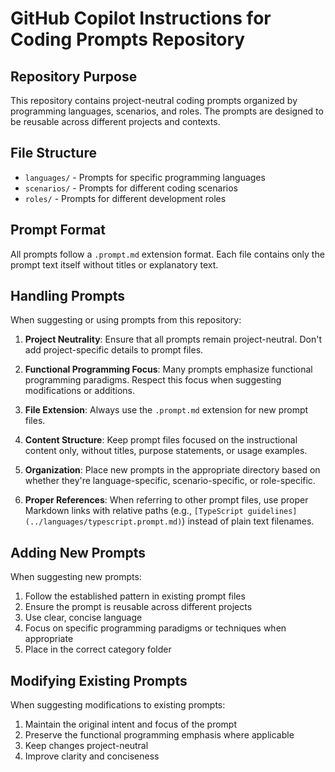 # GitHub Copilot Instructions for Coding Prompts Repository

## Repository Purpose

This repository contains project-neutral coding prompts organized by programming languages, scenarios, and roles. The prompts are designed to be reusable across different projects and contexts.

## File Structure

- `languages/` - Prompts for specific programming languages
- `scenarios/` - Prompts for different coding scenarios
- `roles/` - Prompts for different development roles

## Prompt Format

All prompts follow a `.prompt.md` extension format. Each file contains only the prompt text itself without titles or explanatory text.

## Handling Prompts

When suggesting or using prompts from this repository:

1. **Project Neutrality**: Ensure that all prompts remain project-neutral. Don't add project-specific details to prompt files.

2. **Functional Programming Focus**: Many prompts emphasize functional programming paradigms. Respect this focus when suggesting modifications or additions.

3. **File Extension**: Always use the `.prompt.md` extension for new prompt files.

4. **Content Structure**: Keep prompt files focused on the instructional content only, without titles, purpose statements, or usage examples.

5. **Organization**: Place new prompts in the appropriate directory based on whether they're language-specific, scenario-specific, or role-specific.

6. **Proper References**: When referring to other prompt files, use proper Markdown links with relative paths (e.g., `[TypeScript guidelines](../languages/typescript.prompt.md)`) instead of plain text filenames.

## Adding New Prompts

When suggesting new prompts:

1. Follow the established pattern in existing prompt files
2. Ensure the prompt is reusable across different projects
3. Use clear, concise language
4. Focus on specific programming paradigms or techniques when appropriate
5. Place in the correct category folder

## Modifying Existing Prompts

When suggesting modifications to existing prompts:

1. Maintain the original intent and focus of the prompt
2. Preserve the functional programming emphasis where applicable
3. Keep changes project-neutral
4. Improve clarity and conciseness